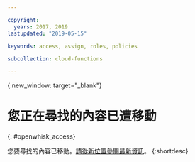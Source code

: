 ```yaml
---

copyright:
  years: 2017, 2019
lastupdated: "2019-05-15"

keywords: access, assign, roles, policies

subcollection: cloud-functions

---
```


{:new_window: target="_blank"}
# 您正在尋找的內容已遭移動
{: #openwhisk_access}

您要尋找的內容已移動。[請從新位置參閱最新資訊](/docs/openwhisk?topic=cloud-functions-iam)。
{:shortdesc}
